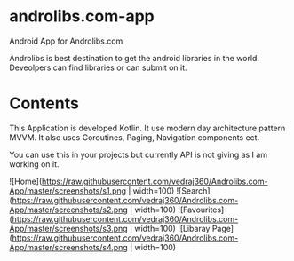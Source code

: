 # androlibs.com-app
Android App for Androlibs.com

Androlibs is best destination to get the android libraries in the world. Deveolpers can find libraries or can submit on it.

# Contents
This Application is developed Kotlin. It use modern day architecture pattern MVVM.
It also uses Coroutines, Paging, Navigation components ect.

You can use this in your projects but currently API is not giving as I am working on it.


![Home](https://raw.githubusercontent.com/vedraj360/Androlibs.com-App/master/screenshots/s1.png | width=100)
![Search](https://raw.githubusercontent.com/vedraj360/Androlibs.com-App/master/screenshots/s2.png | width=100)
![Favourites](https://raw.githubusercontent.com/vedraj360/Androlibs.com-App/master/screenshots/s3.png | width=100)
![Libaray Page](https://raw.githubusercontent.com/vedraj360/Androlibs.com-App/master/screenshots/s4.png | width=100)
